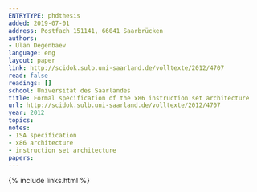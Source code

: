 ```yaml
---
ENTRYTYPE: phdthesis
added: 2019-07-01
address: Postfach 151141, 66041 Saarbrücken
authors:
- Ulan Degenbaev
language: eng
layout: paper
link: http://scidok.sulb.uni-saarland.de/volltexte/2012/4707
read: false
readings: []
school: Universität des Saarlandes
title: Formal specification of the x86 instruction set architecture
url: http://scidok.sulb.uni-saarland.de/volltexte/2012/4707
year: 2012
topics:
notes:
- ISA specification
- x86 architecture
- instruction set architecture
papers:
---
```


{% include links.html %}
